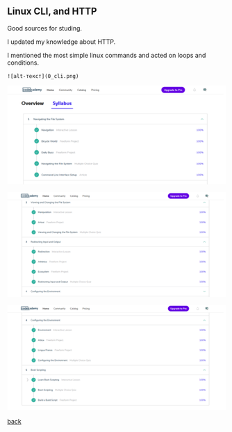 ## Linux CLI, and HTTP

  Good sources for studing. 
  
  I updated my knowledge about HTTP. 
  
  I mentioned the most simple linux commands and acted on loops and conditions.
  
	![alt-текст](0_cli.png)
  
  ![alt-текст](1_cli.png)
  
  ![alt-текст](2_cli.png)
  
  ![alt-текст](3_cli.png)


[back](../README.md)
